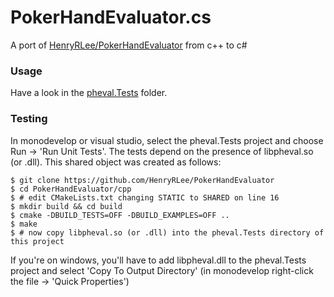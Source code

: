 # PokerHandEvaluator.cs 

A port of [HenryRLee/PokerHandEvaluator](https://github.com/HenryRLee/PokerHandEvaluator) from c++ to c#


### Usage

Have a look in the [pheval.Tests](pheval.Tests) folder.  


### Testing

In monodevelop or visual studio, select the pheval.Tests project and choose Run -> 'Run Unit Tests'.  The tests depend on the presence of libpheval.so (or .dll).  This shared object was created as follows:

```console
$ git clone https://github.com/HenryRLee/PokerHandEvaluator
$ cd PokerHandEvaluator/cpp
$ # edit CMakeLists.txt changing STATIC to SHARED on line 16
$ mkdir build && cd build
$ cmake -DBUILD_TESTS=OFF -DBUILD_EXAMPLES=OFF ..
$ make
$ # now copy libpheval.so (or .dll) into the pheval.Tests directory of this project
```

If you're on windows, you'll have to add libpheval.dll to the pheval.Tests project and select 'Copy To Output Directory' (in monodevelop right-click the file -> 'Quick Properties')